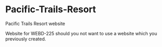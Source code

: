 # Pacific-Trails-Resort
Pacific Trails Resort website

Website for WEBD-225 should you not want to use a website which you previously created.
